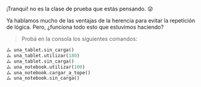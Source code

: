 ¡Tranqui! no es la clase de prueba que estás pensando. :stuck_out_tongue_winking_eye:

Ya hablamos mucho de las ventajas de la herencia para evitar la repetición de lógica. Pero, ¿funciona todo esto que estuvimos haciendo? 

> Probá en la consola los siguientes comandos:
>
``` python
ム una_tablet.sin_carga()
ム una_tablet.utilizar(180)
ム una_tablet.sin_carga()
ム una_notebook.utilizar(100)
ム una_notebook.cargar_a_tope()
ム una_notebook.sin_carga()
```
